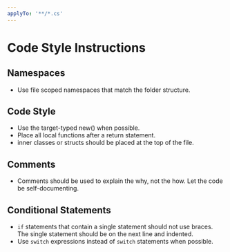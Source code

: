 ```yaml
---
applyTo: '**/*.cs'
---
```

# Code Style Instructions

## Namespaces
- Use file scoped namespaces that match the folder structure.

## Code Style
- Use the target-typed new() when possible.
- Place all local functions after a return statement.
- inner classes or structs should be placed at the top of the file.

## Comments
- Comments should be used to explain the why, not the how. Let the code be self-documenting.

## Conditional Statements
- `if` statements that contain a single statement should not use braces. The single statement should be on the next line and indented.
- Use `switch` expressions instead of `switch` statements when possible.
